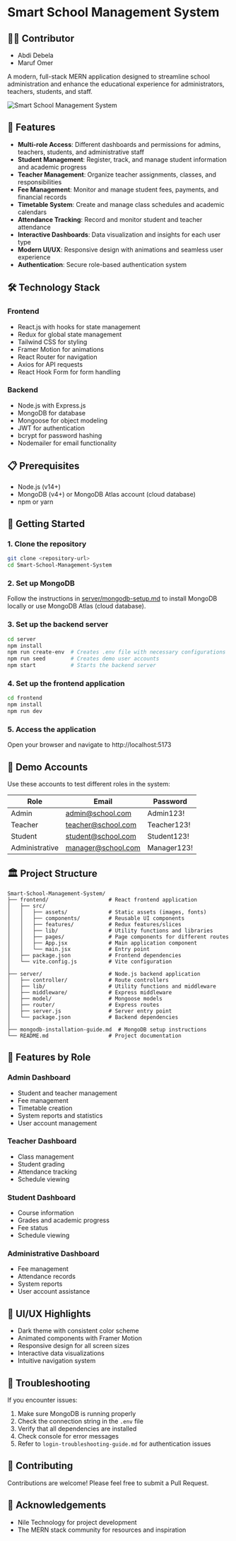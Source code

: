 # Smart School Management System

## 👨‍💻 Contributor

- Abdi Debela
- Maruf Omer

  
A modern, full-stack MERN application designed to streamline school administration and enhance the educational experience for administrators, teachers, students, and staff.

![Smart School Management System](frontend/src/assets/logo.png)

## 🌟 Features

- **Multi-role Access**: Different dashboards and permissions for admins, teachers, students, and administrative staff
- **Student Management**: Register, track, and manage student information and academic progress
- **Teacher Management**: Organize teacher assignments, classes, and responsibilities
- **Fee Management**: Monitor and manage student fees, payments, and financial records
- **Timetable System**: Create and manage class schedules and academic calendars
- **Attendance Tracking**: Record and monitor student and teacher attendance
- **Interactive Dashboards**: Data visualization and insights for each user type
- **Modern UI/UX**: Responsive design with animations and seamless user experience
- **Authentication**: Secure role-based authentication system

## 🛠️ Technology Stack

### Frontend
- React.js with hooks for state management
- Redux for global state management
- Tailwind CSS for styling
- Framer Motion for animations
- React Router for navigation
- Axios for API requests
- React Hook Form for form handling

### Backend
- Node.js with Express.js
- MongoDB for database
- Mongoose for object modeling
- JWT for authentication
- bcrypt for password hashing
- Nodemailer for email functionality

## 📋 Prerequisites

- Node.js (v14+)
- MongoDB (v4+) or MongoDB Atlas account (cloud database)
- npm or yarn

## 🚀 Getting Started

### 1. Clone the repository
```bash
git clone <repository-url>
cd Smart-School-Management-System
```

### 2. Set up MongoDB
Follow the instructions in [server/mongodb-setup.md](server/mongodb-setup.md) to install MongoDB locally or use MongoDB Atlas (cloud database).

### 3. Set up the backend server
```bash
cd server
npm install
npm run create-env  # Creates .env file with necessary configurations
npm run seed        # Creates demo user accounts
npm start           # Starts the backend server
```

### 4. Set up the frontend application
```bash
cd frontend
npm install
npm run dev
```

### 5. Access the application
Open your browser and navigate to http://localhost:5173

## 👥 Demo Accounts

Use these accounts to test different roles in the system:

| Role | Email | Password |
|------|-------|----------|
| Admin | admin@school.com | Admin123! |
| Teacher | teacher@school.com | Teacher123! |
| Student | student@school.com | Student123! |
| Administrative | manager@school.com | Manager123! |

## 🏛️ Project Structure

```
Smart-School-Management-System/
├── frontend/                   # React frontend application
│   ├── src/
│   │   ├── assets/             # Static assets (images, fonts)
│   │   ├── components/         # Reusable UI components
│   │   ├── features/           # Redux features/slices
│   │   ├── lib/                # Utility functions and libraries
│   │   ├── pages/              # Page components for different routes
│   │   ├── App.jsx             # Main application component
│   │   └── main.jsx            # Entry point
│   ├── package.json            # Frontend dependencies
│   └── vite.config.js          # Vite configuration
│
├── server/                     # Node.js backend application
│   ├── controller/             # Route controllers
│   ├── lib/                    # Utility functions and middleware
│   ├── middleware/             # Express middleware
│   ├── model/                  # Mongoose models
│   ├── router/                 # Express routes
│   ├── server.js               # Server entry point
│   └── package.json            # Backend dependencies
│
├── mongodb-installation-guide.md  # MongoDB setup instructions
└── README.md                   # Project documentation
```

## 📱 Features by Role

### Admin Dashboard
- Student and teacher management
- Fee management
- Timetable creation
- System reports and statistics
- User account management

### Teacher Dashboard
- Class management
- Student grading
- Attendance tracking
- Schedule viewing

### Student Dashboard
- Course information
- Grades and academic progress
- Fee status
- Schedule viewing

### Administrative Dashboard
- Fee management
- Attendance records
- System reports
- User account assistance

## 🎨 UI/UX Highlights

- Dark theme with consistent color scheme
- Animated components with Framer Motion
- Responsive design for all screen sizes
- Interactive data visualizations
- Intuitive navigation system

## 🔧 Troubleshooting

If you encounter issues:

1. Make sure MongoDB is running properly
2. Check the connection string in the `.env` file
3. Verify that all dependencies are installed
4. Check console for error messages
5. Refer to `login-troubleshooting-guide.md` for authentication issues

## 🤝 Contributing

Contributions are welcome! Please feel free to submit a Pull Request.

## 🙏 Acknowledgements

- Nile Technology for project development
- The MERN stack community for resources and inspiration 
